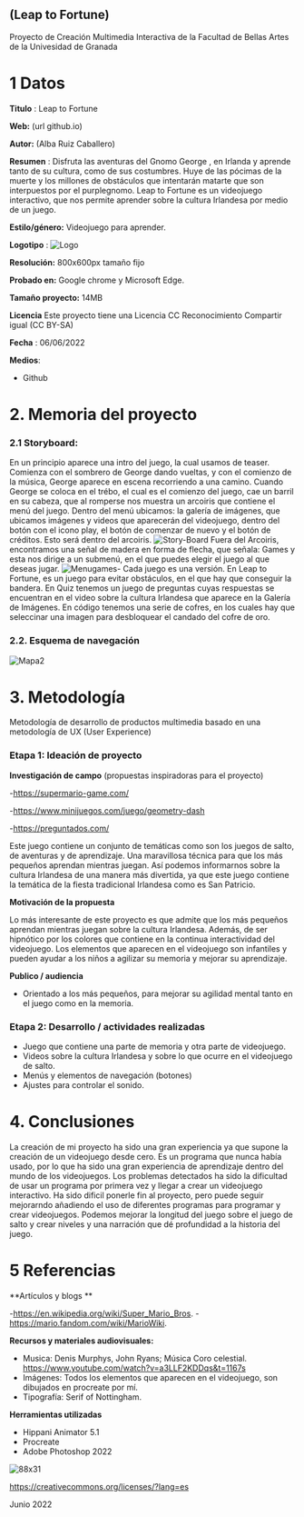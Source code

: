 ## (Leap to Fortune)
Proyecto de Creación Multimedia Interactiva de la  Facultad de Bellas Artes de la Univesidad de Granada



# 1 Datos 



**Titulo** :  Leap  to Fortune

**Web:**   (url github.io)

**Autor:**  (Alba Ruiz Caballero)

**Resumen** :  Disfruta las aventuras del Gnomo George , en Irlanda y aprende tanto de su cultura, como de sus costumbres. Huye de las pócimas  de la muerte y los millones de obstáculos que intentarán matarte  que son interpuestos por el purplegnomo. Leap to Fortune es un videojuego interactivo, que nos permite  aprender sobre la cultura Irlandesa  por medio de un juego. 

**Estilo/género:**  Videojuego para aprender.

**Logotipo** : ![Logo](https://user-images.githubusercontent.com/106731879/172223943-b2c6553f-7b2d-4042-b799-8b9cf93c1e90.png)



**Resolución:** 800x600px  tamaño fijo

**Probado en:** Google chrome y Microsoft Edge. 

**Tamaño proyecto:** 14MB 

**Licencia** Este proyecto tiene una Licencia CC Reconocimiento Compartir igual (CC BY-SA)

**Fecha** : 06/06/2022

**Medios**:

- Github

# 2. Memoria del proyecto 

### 2.1 Storyboard: 
En un principio aparece una intro del juego, la cual usamos de teaser. Comienza con el sombrero de George dando vueltas, y con el comienzo de la música, George aparece en escena recorriendo a una camino. Cuando George se coloca en el trébo, el cual es el comienzo del juego, cae un barril en su cabeza, que al romperse nos muestra un arcoiris que contiene el menú del juego. Dentro del menú ubicamos: la galería de imágenes, que ubicamos imágenes y videos que aparecerán del videojuego, dentro del botón con el icono play, el botón de comenzar de nuevo y el botón de créditos. Esto será dentro del arcoiris.
![Story-Board](https://user-images.githubusercontent.com/106731879/172226244-e6417742-4583-423a-a254-8059dae92b8f.jpg)
Fuera del Arcoiris, encontramos una señal de madera en forma de flecha, que señala: Games y esta nos dirige a un submenú, en el que puedes elegir el juego al que deseas jugar.
![Menugames-](https://user-images.githubusercontent.com/106731879/172229112-c1691e15-0938-4b26-b6c2-2e2fde34a8ba.jpg)
Cada juego es una versión. En Leap to Fortune, es un juego para evitar obstáculos, en el que hay que conseguir la bandera. En Quiz tenemos un juego de preguntas cuyas respuestas se encuentran en el video sobre la cultura Irlandesa que aparece en la Galería de Imágenes. En código tenemos una serie de cofres, en los cuales hay que seleccinar una imagen para desbloquear el candado del cofre de oro. 

### 2.2. Esquema de navegación 
![Mapa2](https://user-images.githubusercontent.com/106731879/172236982-d06f38df-f506-4baf-a485-acf79b6ebd9c.jpg)











# 3. Metodología

Metodología de desarrollo de productos multimedia basado en una metodología de UX (User Experience)



### Etapa 1: Ideación de proyecto

**Investigación de campo** (propuestas inspiradoras para el proyecto)

-https://supermario-game.com/

-https://www.minijuegos.com/juego/geometry-dash

-https://preguntados.com/

Este juego contiene un conjunto de temáticas como son los juegos de salto, de aventuras y de aprendizaje. Una maravillosa técnica para que los más pequeños aprendan mientras juegan. Así podemos informarnos sobre la cultura Irlandesa de una manera más divertida, ya que este juego contiene la temática de la fiesta tradicional Irlandesa como es San Patricio. 

**Motivación de la propuesta** 

Lo más interesante de este proyecto es que admite que los más pequeños aprendan mientras juegan sobre la cultura Irlandesa. Además, de ser hipnótico por los colores que contiene en la continua interactividad del videojuego. Los elementos que aparecen en el videojuego son infantiles y pueden ayudar a los niños a agilizar su memoria y mejorar su aprendizaje.  

**Publico / audiencia**

- Orientado a los más pequeños, para mejorar su agilidad mental tanto en el juego como en la memoria.

### Etapa 2: Desarrollo / actividades realizadas

- Juego que contiene una parte de memoria y otra parte de videojuego. 
- Videos sobre la cultura Irlandesa y sobre lo que ocurre en el videojuego de salto. 
- Menús y elementos de navegación (botones)
- Ajustes para controlar el sonido.


# 4. Conclusiones 

La creación de mi proyecto ha sido una gran experiencia ya que supone la creación de un videojuego desde cero. Es un programa que nunca había usado, por lo que ha sido una gran experiencia de aprendizaje dentro del mundo de los videojuegos. Los problemas detectados ha sido la dificultad de usar un programa por primera vez y llegar a crear un videojuego interactivo. Ha sido dificil ponerle fin al proyecto, pero puede seguir mejorarndo añadiendo el uso de diferentes programas para programar y crear videojuegos. Podemos mejorar la longitud del juego sobre el juego de salto y crear niveles y una narración que dé profundidad a la historia del juego.

# 5 Referencias 

**Artículos y blogs ** 

-https://en.wikipedia.org/wiki/Super_Mario_Bros.
-https://mario.fandom.com/wiki/MarioWiki.

**Recursos y materiales audiovisuales:**

* Musica: Denis Murphys, John Ryans; Música Coro celestial.
   https://www.youtube.com/watch?v=a3LLF2KDDqs&t=1167s
* Imágenes: Todos los elementos que aparecen en el videojuego, son dibujados en procreate por mí.  
* Tipografía: Serif of Nottingham.

**Herramientas utilizadas**

- Hippani Animator 5.1
- Procreate
- Adobe Photoshop 2022


![88x31](https://user-images.githubusercontent.com/106731879/172253006-aca6a6e6-e5b8-45f8-8f5b-d25dc186e93b.png)


https://creativecommons.org/licenses/?lang=es

Junio 2022
